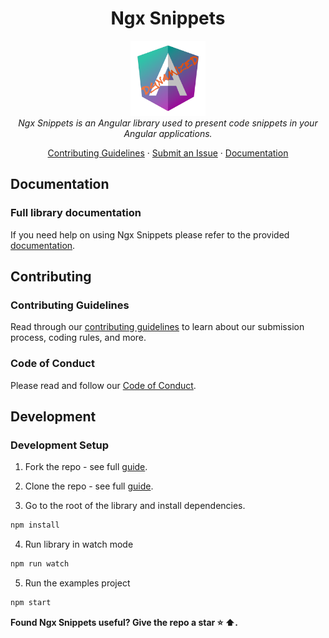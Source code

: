 <h1 align="center">Ngx Snippets</h1>

<a name="start"></a>

<p align="center">
  <img src="./imgs/D_dynamize-angular-icon.png" alt="dynamize-angular-logo" width="120px" height="120px"/>
  <br>
  <em>Ngx Snippets is an Angular library used to present code snippets in your Angular applications.</em>
  <br>
</p>

<p align="center">
  <a href="CONTRIBUTING.md">Contributing Guidelines</a>
  ·
  <a href="https://github.com/omnidyon/ngx-snippets/issues">Submit an Issue</a>
    ·
  <a href="./projects/ngx-snippets/README.md">Documentation</a>
</p>

## Documentation

### Full library documentation

If you need help on using Ngx Snippets please refer to the provided <a href="./projects/ngx-snippets/README.md">documentation</a>.

## Contributing

### Contributing Guidelines

Read through our [contributing guidelines][contributing] to learn about our submission process, coding rules, and more.


### Code of Conduct

 Please read and follow our [Code of Conduct][codeofconduct].

## Development 

### Development Setup

1. Fork the repo - see full <a href="https://docs.github.com/en/pull-requests/collaborating-with-pull-requests/working-with-forks/fork-a-repo">guide</a>.

2. Clone the repo - see full <a href="https://docs.github.com/en/pull-requests/collaborating-with-pull-requests/working-with-forks/fork-a-repo#cloning-your-forked-repository">guide</a>.

3. Go to the root of the library and install dependencies.
```bash
npm install
```

4. Run library in watch mode
```bash
npm run watch
```
5. Run the examples project
```bash
npm start
```

**Found Ngx Snippets useful? Give the repo a star :star: :arrow_up:.**

[contributing]: CONTRIBUTING.md
[codeofconduct]: CODE_OF_CONDUCT.md
[documentation]: ./projects/ngx-snippets/README.md
